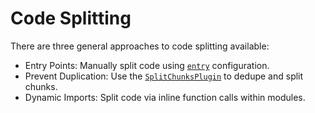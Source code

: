 # Code Splitting

There are three general approaches to code splitting available:

- Entry Points: Manually split code using [`entry`](https://webpack.js.org/configuration/entry-context) configuration.
- Prevent Duplication: Use the [`SplitChunksPlugin`](https://webpack.js.org/plugins/split-chunks-plugin/) to dedupe and split chunks.
- Dynamic Imports: Split code via inline function calls within modules.

